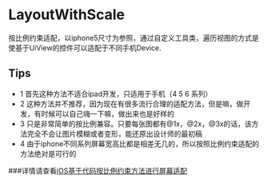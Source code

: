# LayoutWithScale

按比例约束适配，以iphone5尺寸为参照，通过自定义工具类，遍历视图的方式是使基于UiView的控件可以适配于不同手机Device.

## Tips
* 1 首先这种方法不适合ipad开发，只适用于手机（4 5 6 系列）
* 2 这种方法并不推荐，因为现在有很多流行合理的适配方法，但是嘛，做开发，有时候可以自己嗨一下嘛，做出来也是好样的
* 3 只是非常简单的按比例兼容。只要每张图都有@1x，@2x，@3x的话，该方法完全不会让图片模糊或者变形，能还原出设计师的最初稿
* 4 由于iphone不同系列屏幕宽高比都是相差无几的，所以按照比例约束适配的方法绝对是可行的

###详情请查看[iOS基于代码按比例约束方法进行屏幕适配](https://github.com/ZBK1nger/LayoutWithScale)